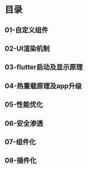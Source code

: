 # 目录

## 01-自定义组件

## 02-UI渲染机制

## 03-flutter启动及显示原理

## 04-热重载原理及app升级

## 05-性能优化

## 06-安全渗透

## 07-组件化

## 08-插件化

